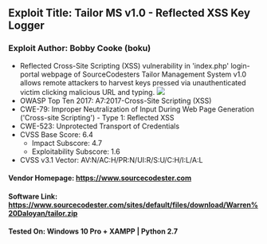 ## Exploit Title: Tailor MS v1.0 - Reflected XSS Key Logger
### Exploit Author: Bobby Cooke (boku)
+ Reflected Cross-Site Scripting (XSS) vulnerability in 'index.php' login-portal webpage of SourceCodesters Tailor Management System v1.0 allows remote attackers to harvest keys pressed via unauthenticated victim clicking malicious URL and typing.
![](tailor-xss-keylogger.gif)
+ OWASP Top Ten 2017: A7:2017-Cross-Site Scripting (XSS)
+ CWE-79: Improper Neutralization of Input During Web Page Generation ('Cross-site Scripting') - Type 1: Reflected XSS
+ CWE-523: Unprotected Transport of Credentials
+ CVSS Base Score: 6.4 
  - Impact Subscore: 4.7 
  - Exploitability Subscore: 1.6
+ CVSS v3.1 Vector: AV:N/AC:H/PR:N/UI:R/S:U/C:H/I:L/A:L
#### Vendor Homepage: https://www.sourcecodester.com
#### Software Link: https://www.sourcecodester.com/sites/default/files/download/Warren%20Daloyan/tailor.zip
#### Tested On: Windows 10 Pro + XAMPP | Python 2.7

